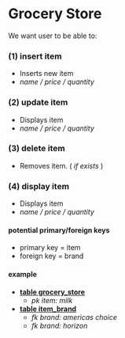 # Grocery Store
We want user to be able to:
### (1) insert item
- Inserts new item
- *name / price / quantity*
### (2) update item
- Displays item 
- *name / price / quantity*
### (3) delete item
- Removes item. ( *if exists* )
### (4) display item
- Displays item
- *name / price / quantity*

#### potential primary/foreign keys 
- primary key = item
- foreign key = brand
#### example  
  - <b><u>table grocery_store</b></u>
    - <i>pk item: milk</i>
  - <b><u>table item_brand</b></u>
    - <i>fk brand: americas choice</i>
    - <i>fk brand: horizon</i>

